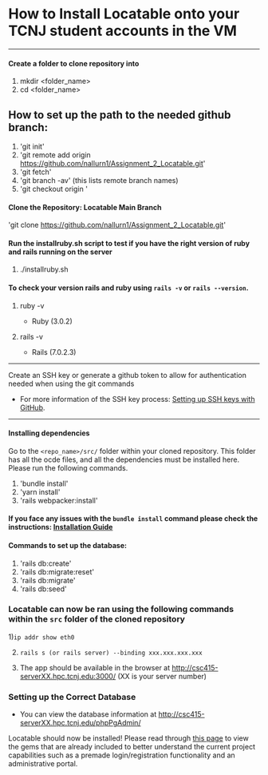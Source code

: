 # How to Install Locatable onto your TCNJ student accounts in the VM 

***

#### Create a folder to clone repository into

1) mkdir <folder_name>
2) cd <folder_name>
  
## How to set up the path to the needed github branch:
1) 'git init'
2) 'git remote add origin https://github.com/nallurn1/Assignment_2_Locatable.git'
3) 'git fetch'
4) 'git branch -av' (this lists remote branch names)
5) 'git checkout origin <branchname>'
  
#### Clone the Repository: Locatable Main Branch
'git clone https://github.com/nallurn1/Assignment_2_Locatable.git'
     

#### Run the installruby.sh script to test if you have the right version of ruby and rails running on the server
1) ./installruby.sh

#### To check your version rails and ruby using `rails -v` or `rails --version`.
1) ruby -v
   * Ruby (3.0.2) 

2) rails -v 
   * Rails (7.0.2.3)
    
***
Create an SSH key or generate a github token to allow for authentication needed when using the git commands
* For more information of the SSH key process: [Setting up SSH keys with GitHub](Setting_up_SSH_keys_GitHub.md).
***
   
   
#### Installing dependencies
Go to the `<repo_name>/src/` folder within your cloned repository. This folder has all the ocde files, and all the dependencies must be installed here. Please run the following commands. 

1) 'bundle install'
2) 'yarn install'
3) 'rails webpacker:install'
  
#### If you face any issues with the `bundle install` command please check the instructions: [Installation Guide](docs/Installation_Guide.md)

#### Commands to set up the database:
   1) 'rails db:create'
   2) 'rails db:migrate:reset'
   3) 'rails db:migrate'
   4) 'rails db:seed'


### Locatable can now be ran using the following commands within the `src` folder of the cloned repository
1)`ip addr show eth0`
  
2) `rails s (or rails server) --binding xxx.xxx.xxx.xxx`
  
3) The app should be available in the browser at http://csc415-serverXX.hpc.tcnj.edu:3000/ (XX is your server number)


### Setting up the Correct Database
* You can view the database information at http://csc415-serverXX.hpc.tcnj.edu/phpPgAdmin/

Locatable should now be installed! 
Please read through [this page](More_helpful_info.md) to view the gems that are already included to better understand the current project capabilities such as a premade login/registration functionality and an administrative portal.
